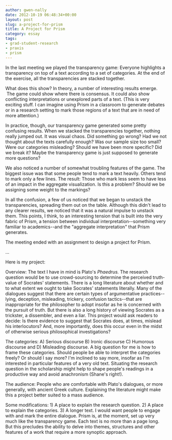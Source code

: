 ```yaml
---
author: gwen-nally
date: 2012-10-19 06:48:34+00:00
layout: post
slug: a-project-for-prism
title: A Project for Prism
category: essay
tags:
- grad-student-research
- praxis
- prism
---
```


In the last meeting we played the transparency game: Everyone highlights a transparency on top of a text according to a set of categories. At the end of the exercise, all the transparencies are stacked together.

What does this show? In theory, a number of interesting results emerge.  The game could show where there is consensus. It could also show conflicting interpretations or unexplored parts of a text. (This is very exciting stuff. I can imagine using Prism in a classroom to generate debates or in a research setting to mark those regions of a text that are in need of more attention.)

In practice, though, our transparency game generated some pretty confusing results. When we stacked the transparencies together, nothing really jumped out. It was visual chaos. Did something go wrong? Had we not thought about the texts carefully enough? Was our sample size too small? Were our categories misleading? Should we have been more specific? Did we break it? Maybe the transparency game is just supposed to generate more questions?

We also noticed a number of somewhat troubling features of the game. The biggest issue was that some people tend to mark a text heavily. Others tend to mark only a few lines. The result: Those who mark less seem to have less of an impact in the aggregate visualization. Is this a problem? Should we be assigning some weight to the markings?

In all the confusion, a few of us noticed that we began to unstack the transparencies, spreading them out on the table. Although this didn't lead to any clearer results, we noticed that it was a natural impulse to unstack them. This points, I think, to an interesting tension that is built into the very fabric of Prism, a tension between individual interpretation--something very familiar to academics--and the "aggregate interpretation" that Prism generates.

The meeting ended with an assignment to design a project for Prism.

...

Here is my project:

Overview: The text I have in mind is Plato's _Phaedrus._ The research question would be to use crowd-sourcing to determine the perceived truth-value of Socrates' statements. There is a long literature about whether and to what extent we ought to take Socrates' statements literally. Many of the dialogues suggest that there are certain types of argumentative practices--lying, deception, misleading, trickery, confusion tactics--that are inappropriate for the philosopher to adopt insofar as he is concerned with the pursuit of truth. But there is also a long history of viewing Socrates as a trickster, a dissembler, and even a liar. This project would ask readers to decide: Is there evidence to suggest that Socrates does, at times, mislead his interlocutors? And, more importantly, does this occur even in the midst of otherwise serious philosophical investigations?

The categories: A) Serious discourse B) Ironic discourse C) Humorous discourse and D) Misleading discourse. A big question for me is how to frame these categories. Should people be able to interpret the categories freely? Or should I say more? I'm inclined to say more, insofar as I'm interested in particular features of a very old text. Situating the research question in the scholarship might help to shape people's readings in a productive way and avoid anachronism (Shane's right!).

The audience: People who are comfortable with Plato's dialogues, or more generally, with ancient Greek culture. Explaining the literature might make this a project better suited to a mass audience.

Some modifications: 1) A place to explain the research question. 2) A place to explain the categories. 3) A longer text. I would want people to engage with and mark the entire dialogue. Prism is, at the moment, set up very much like the transparency game. Each text is no more than a page long. But this precludes the ability to delve into themes, structures and other features of a work that require a more synoptic approach.

